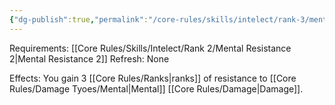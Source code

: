 ```yaml
---
{"dg-publish":true,"permalink":"/core-rules/skills/intelect/rank-3/mental-resistance-3/"}
---
```


Requirements: [[Core Rules/Skills/Intelect/Rank 2/Mental Resistance 2\|Mental Resistance 2]]
Refresh: None

Effects:
You gain 3 [[Core Rules/Ranks\|ranks]] of resistance to [[Core Rules/Damage Tyoes/Mental\|Mental]] [[Core Rules/Damage\|Damage]].



